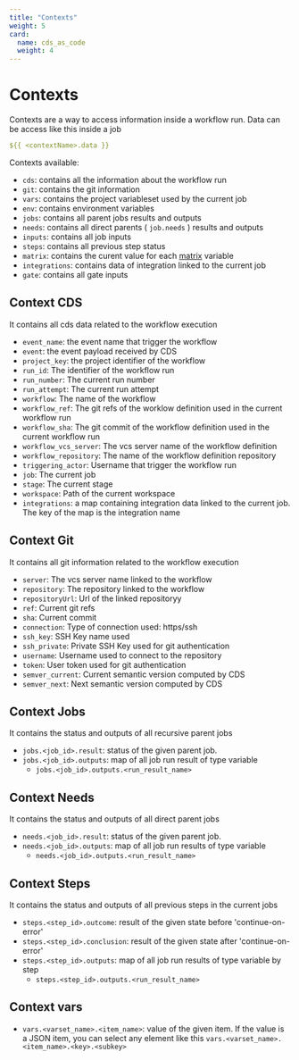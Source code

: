 ```yaml
---
title: "Contexts"
weight: 5
card:
  name: cds_as_code
  weight: 4
---
```



# Contexts

Contexts are a way to access information inside a workflow run. Data can be access like this inside a job
```yaml
${{ <contextName>.data }}
```

Contexts available:

* `cds`: contains all the information about the workflow run
* `git`: contains the git information
* `vars`: contains the project variableset used by the current job
* `env`: contains environment variables
* `jobs`: contains all parent jobs results and outputs
* `needs`: contains all direct parents ( `job.needs` ) results and outputs
* `inputs`: contains all job inputs
* `steps`: contains all previous step status
* `matrix`: contains the curent value for each [matrix](../entities/workflow/#strategy) variable
* `integrations`: contains data of integration linked to the current job
* `gate`: contains all gate inputs


## Context CDS

It contains all cds data related to the workflow execution

* `event_name`: the event name that trigger the workflow
* `event`: the event payload received by CDS
* `project_key`: the project identifier of the workflow
* `run_id`: The identifier of the workflow run
* `run_number`: The current run number
* `run_attempt`: The current run attempt
* `workflow`: The name of the workflow
* `workflow_ref`: The git refs of the worklow definition used in the current workflow run
* `workflow_sha`: The git commit of the workflow definition used in the current workflow run
* `workflow_vcs_server`: The vcs server name of the workflow definition
* `workflow_repository`: The name of the workflow definition repository
* `triggering_actor`: Username that trigger the workflow run
* `job`: The current job
* `stage`: The current stage
* `workspace`: Path of the current workspace
* `integrations`: a map containing integration data linked to the current job. The key of the map is the integration name

## Context Git

It contains all git information related to the workflow execution

* `server`: The vcs server name linked to the workflow
* `repository`: The repository linked to the workflow
* `repositoryUrl`: Url of the linked repositoryy
* `ref`: Current git refs
* `sha`: Current commit
* `connection`: Type of connection used: https/ssh
* `ssh_key`: SSH Key name used
* `ssh_private`: Private SSH Key used for git authentication 
* `username`: Username used to connect to the repository
* `token`: User token used for git authentication
* `semver_current`: Current semantic version computed by CDS
* `semver_next`: Next semantic version computed by CDS

## Context Jobs

It contains the status and outputs of all recursive parent jobs

* `jobs.<job_id>.result`: status of the given parent job. 
* `jobs.<job_id>.outputs`: map of all job run result of type variable
    * `jobs.<job_id>.outputs.<run_result_name>`  

## Context Needs

It contains the status and outputs of all direct parent jobs

* `needs.<job_id>.result`: status of the given parent job. 
* `needs.<job_id>.outputs`: map of all job run results of type variable
    * `needs.<job_id>.outputs.<run_result_name>`        

## Context Steps 

It contains the status and outputs of all previous steps in the current jobs

* `steps.<step_id>.outcome`: result of the given state before 'continue-on-error'
* `steps.<step_id>.conclusion`: result of the given state after 'continue-on-error'
* `steps.<step_id>.outputs`: map of all job run results of type variable by step
  * `steps.<step_id>.outputs.<run_result_name>`    

## Context vars

* `vars.<varset_name>.<item_name>`: value of the given item. If the value is a JSON item, you can select any element like this `vars.<varset_name>.<item_name>.<key>.<subkey>`

